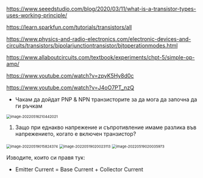 https://www.seeedstudio.com/blog/2020/03/11/what-is-a-transistor-types-uses-working-principle/

https://learn.sparkfun.com/tutorials/transistors/all

https://www.physics-and-radio-electronics.com/electronic-devices-and-circuits/transistors/bipolarjunctiontransistor/bjtoperationmodes.html



https://www.allaboutcircuits.com/textbook/experiments/chpt-5/simple-op-amp/

https://www.youtube.com/watch?v=zpyK5Hy8d0c

https://www.youtube.com/watch?v=J4oO7PT_nzQ



- Чакам да дойдат PNP & NPN транзисторите за да мога да започна да ги ръчкам





<img src="C:\Users\Gosho\Desktop\GitHub\8-bit-Computer\Pictures\image-20220516210442021.png" alt="image-20220516210442021" style="zoom:67%;" />

1. Защо при еднакво напрежение и съпротивление имаме разлика във напрежението, когато е включен транзистор?

<img src="C:\Users\Gosho\Desktop\GitHub\8-bit-Computer\Pictures\image-20220519015824374.png" alt="image-20220519015824374" style="zoom: 67%;" />

<img src="C:\Users\Gosho\Desktop\GitHub\8-bit-Computer\Pictures\image-20220519020023113.png" alt="image-20220519020023113" style="zoom:67%;" />

<img src="C:\Users\Gosho\Desktop\GitHub\8-bit-Computer\Pictures\image-20220519020035973.png" alt="image-20220519020035973" style="zoom:67%;" />

Изводите, които си правя тук:

- Emitter Current = Base Current + Collector Current
